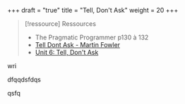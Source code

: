 +++
draft = "true"
title = "Tell, Don't Ask"
weight = 20
+++

> [!ressource] Ressources
> - The Pragmatic Programmer p130 à 132
> - [Tell Dont Ask - Martin Fowler](https://martinfowler.com/bliki/TellDontAsk.html)
> - [Unit 6: Tell, Don't Ask](https://nus-cs2030s.github.io/2021-s2/06-tell-dont-ask.html)

wri


dfqqdsfdqs


qsfq


